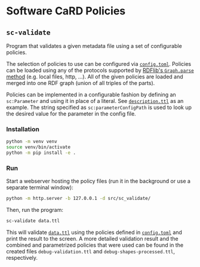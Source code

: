 <!--
SPDX-FileCopyrightText: 2024 Helmholtz-Zentrum Dresden - Rossendorf (HZDR)
SPDX-License-Identifier: CC-BY-4.0
SPDX-FileContributor: David Pape
-->

# Software CaRD Policies

## `sc-validate`

Program that validates a given metadata file using a set of configurable policies.

The selection of policies to use can be configured via [`config.toml`](config.toml).
Policies can be loaded using any of the protocols supported by
[RDFlib's `Graph.parse` method](https://rdflib.readthedocs.io/en/stable/apidocs/rdflib.html#rdflib.graph.Graph.parse)
(e.g. local files, http, ...).
All of the given policies are loaded and merged into one RDF graph (union of all triples of the parts).

Policies can be implemented in a configurable fashion by defining an `sc:Parameter` and using it in place of a literal.
See [`description.ttl`](src/sc_validate/policies/description.ttl) as an example.
The string specified as `sc:parameterConfigPath` is used to look up the desired value for the parameter in the config
file.

### Installation

```bash
python -m venv venv
source venv/bin/activate
python -m pip install -e .
```

### Run

Start a webserver hosting the policy files (run it in the background or use a separate terminal window):

```bash
python -m http.server -b 127.0.0.1 -d src/sc_validate/
```

Then, run the program:

```bash
sc-validate data.ttl
```

This will validate [`data.ttl`](data.ttl) using the policies defined in [`config.toml`](config.toml) and print the
result to the screen.
A more detailed validation result and the combined and parametrized policies that were used can be found in the created
files `debug-validation.ttl` and `debug-shapes-processed.ttl`, respectively.
